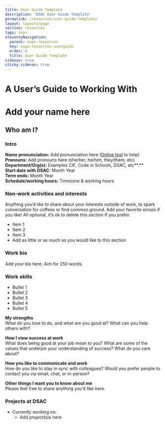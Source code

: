 ```yaml
---
title: User Guide Template
description: 'DSAC User Guide Template'
permalink: /resources/user-guide-template/
layout: layouts/page
section: resources
tags: ospo
eleventyNavigation:
  parent: ospo-resources
  key: ospo-resources-userguide
  order: 6
  title: User Guide Template
sidenav: true
sticky_sidenav: true
---
```


# A User’s Guide to Working With

# Add your name here

## Who am I?

### Intro

**Name pronunciation:** Add pronunciation here ([Online tool](https://www.nameshouts.com) to help)  
**Pronouns:** Add pronouns here (she/her, he/him, they/them, etc)  
**Department/Org(s):** Examples CIF, Code in Schools, DSAC, etc**.**  
**Start date with DSAC:** Month Year  
**Term ends:** Month Year  
**Schedule/working hours:** Timezone & working hours

### Non-work activities and interests

Anything you’d like to share about your interests outside of work, to spark conversation for coffees or find common ground. Add your favorite emojis if you like\! All optional, it’s ok to delete this section if you prefer.

- Item 1
- Item 2
- Item 3
- Add as little or as much as you would like to this section

### Work bio

Add your bio here. Aim for 250 words.

### Work skills

- Bullet 1
- Bullet 2
- Bullet 3
- Bullet 4
- Bullet 5

**My strengths**  
What do you love to do, and what are you good at? What can you help others with?

**How I view success at work**  
What does being good at your job mean to you? What are some of the values that underpin your understanding of success? What do you care about?

**How you like to communicate and work**  
How do you like to stay in sync with colleagues? Would you prefer people to contact you via email, chat, or in-person?

**Other things I want you to know about me**  
Please feel free to share anything you’d like here.

### Projects at DSAC

- Currently working on:
  - Add project(s)s here
